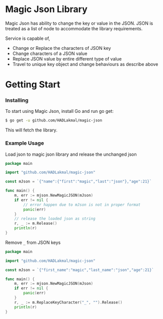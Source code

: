 # Magic Json Library

Magic Json has ability to change the key or value in the JSON. JSON is treated as a list of node to accommodate the
library requirements.

Service is capable of,

* Change or Replace the characters of JSON key
* Change characters of a JSON value
* Replace JSON value by entire different type of value
* Travel to unique key object and change behaviours as describe above

# Getting Start

### Installing

To start using Magic Json, install Go and run go get:

```sh
$ go get -u github.com/HADLakmal/magic-json
```

This will fetch the library.

### Example Usage

Load json to magic json library and release the unchanged json

```go
package main

import "github.com/HADLakmal/magic-json"

const mJson = `{"name":{"first":"magic","last":"json"},"age":21}`

func main() {
	m, err := mjson.NewMagicJSON(mJson)
	if err != nil {
		// error happen due to mJson is not in proper format
		panic(err)
	}
	// release the loaded json as string
	r, _ := m.Release()
	println(r)
}
```

Remove `_` from JSON keys

```go
package main

import "github.com/HADLakmal/magic-json"

const mJson = `{"first_name":"magic","last_name":"json","age":21}`

func main() {
	m, err := mjson.NewMagicJSON(mJson)
	if err != nil {
		panic(err)
	}
	r, _ := m.ReplaceKeyCharacter("_", "").Release()
	println(r)
}
```